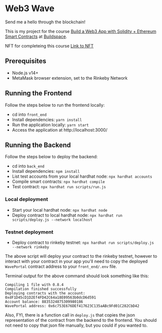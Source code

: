 # Web3 Wave

Send me a hello through the blockchain!

This is my project for the course [Build a Web3 App with Solidity + Ethereum Smart Contracts](https://buildspace.so/solidity) at [Buildspace](https://buildspace.so/).

NFT for completeing this course [Link to NFT]()

## Prerequisites

- Node.js v14+
- MetaMask browser extension, set to the Rinkeby Network


## Running the Frontend

Follow the steps below to run the frontend locally:

- cd into `front_end`
- Install dependencies: `yarn install`
- Run the application locally: `yarn start`
- Access the application at http://localhost:3000/

## Running the Backend

Follow the steps below to deploy the backend:

- cd into `back_end`
- Install dependencies: `npm install`
- List test accounts from your local hardhat node: `npx hardhat accounts`
- Compile smart contracts: `npx hardhat compile`
- Test contract: `npx hardhat run scripts/run.js`

### Local deployment

- Start your local hardhat node: `npx hardhat node`
- Deploy contract to local hardhat node: `npx hardhat run scripts/deploy.js --network localhost`

### Testnet deployment

- Deploy contract to rinkeby testnet: `npx hardhat run scripts/deploy.js --network rinkeby`

The above script will deploy your contract to the rinkeby testnet, however to interact with your contract in your app you'll need to copy the deployed `WavePortal` contract address to your `front_end/.env` file.

Terminal output for the above command should look something like this:

```
Compiling 1 file with 0.8.4
Compilation finished successfully
Deploying contracts with the account: 0xdF1D45cD1D2Ef4FD42C64a18E09563b0dcD6d591
Account balance: 8835324875309980186
WavePortal address: 0x6c753E676DEf417623C135aABc9Fd01C282CbD42
```

Also, FYI, there is a function call in `deploy.js` that copies the json representation of the contract from the backend to the frontend. You should not need to copy that json file manually, but you could if you wanted to.